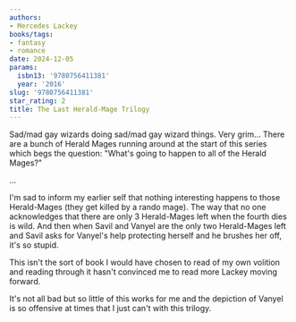 ```yaml
---
authors:
- Mercedes Lackey
books/tags:
- fantasy
- romance
date: 2024-12-05
params:
  isbn13: '9780756411381'
  year: '2016'
slug: '9780756411381'
star_rating: 2
title: The Last Herald-Mage Trilogy
---
```


Sad/mad gay wizards doing sad/mad gay wizard things. Very grim... There are a bunch of Herald Mages running around at the start of this series which begs the question: "What's going to happen to all of the Herald Mages?"


<!--more-->

...

I'm sad to inform my earlier self that nothing interesting happens to those Herald-Mages (they get killed by a rando mage). The way that no one acknowledges that there are only 3 Herald-Mages left when the fourth dies is wild. And then when Savil and Vanyel are the only two Herald-Mages left and Savil asks for Vanyel's help protecting herself and he brushes her off, it's so stupid.

This isn't the sort of book I would have chosen to read of my own volition and reading through it hasn't convinced me to read more Lackey moving forward.

It's not all bad but so little of this works for me and the depiction of Vanyel is so offensive at times that I just can't with this trilogy. 